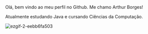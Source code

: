 Olá, bem vindo ao meu perfil no Github.
Me chamo Arthur Borges!

Atualmente estudando Java e cursando Ciências da Computação.


![ezgif-2-eebb6fa503](https://github.com/Arthur051229/Arthur051229/assets/162335834/2ac41d40-6a8b-4a10-b8c6-822d2ca1c512)


